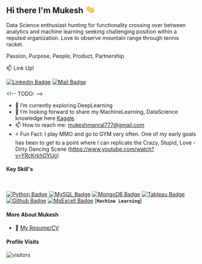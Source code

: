 ## Hi there I'm Mukesh <img src="https://github.com/MvMukesh/MvMukesh/blob/main/Resume/Hi.gif" width="28px" height ="20px">

Data Science enthusiast hunting for functionality crossing over between analytics and machine learning seeking challenging position within a reputed organization.
Love  to observe mountain range through tennis racket.

Passion, Purpose, People, Product, Partnership

:mailbox: Link Up!

[![Linkedin Badge](https://img.shields.io/badge/-MukeshManral-0e76a8?style=flat&amp;labelColor=0e76a8&amp;logo=linkedin&amp;logoColor=white)](https://www.linkedin.com/in/mukesh-manral/) [![Mail Badge](https://img.shields.io/badge/-MukeshManral-c0392b?style=flat&amp;labelColor=c0392b&amp;logo=gmail&amp;logoColor=white)](mailto:mukeshmanral777@gmail.com) 



&lt;!-- TODO: --&gt;

- 🔭 I’m currently exploring DeepLearning
- 🤔 I’m looking forward to share my MachineLearning, DataScience knowledge here [Kaggle](https://www.kaggle.com/mukeshmanral).
- 📫 How to reach me: mukeshmanral777@gmail.com
- ⚡ Fun Fact: I play MMO and go to GYM very often. One of my early goals has been to get to a point where I can replicate the Crazy, Stupid, Love - Dirty Dancing Scene (https://www.youtube.com/watch?v=YRcKrkhOYUo)

#### Key Skill's
<br>

[![Python Badge](https://img.shields.io/badge/-Python-61DBFB?style=for-the-badge&amp;labelColor=black&amp;logo=python&amp;logoColor=61DBFB)](#)
[![MySQL Badge](https://img.shields.io/badge/-MYSQL-F0DB4F?style=for-the-badge&amp;labelColor=black&amp;logo=MYSQL&amp;logoColor=F0DB4F)](#)
[![MongoDB Badge](https://img.shields.io/badge/-Mongodb-F0DB4F?style=for-the-badge&amp;labelColor=black&amp;logo=MongoDBL&amp;logoColor=F0DB4F)](#)
[![Tableau Badge](https://img.shields.io/badge/-Tableau-3C873A?style=for-the-badge&amp;labelColor=black&amp;logo=tableau&amp;logoColor=3C873A)](#)
[![Github Badge](https://img.shields.io/badge/-Github-007acc?style=for-the-badge&amp;labelColor=black&amp;logo=github&amp;logoColor=007acc)](#)
[![MsExcell Badge](https://img.shields.io/badge/-MsExcel-007acc?style=for-the-badge&amp;labelColor=black&amp;logo=MsExcel&amp;logoColor=3C873)](#)
[**`Machine Learning`**]
  


#### More About Mukesh
- :paperclip: [My Resume/CV](https://github.com/MvMukesh/MvMukesh/blob/main/Resume/MUKESH_MANRAL_resume.pdf)


#### Profile Visits

![visitors](https://visitor-badge.glitch.me/badge?page_id=MvMukesh.MvMukesh)

